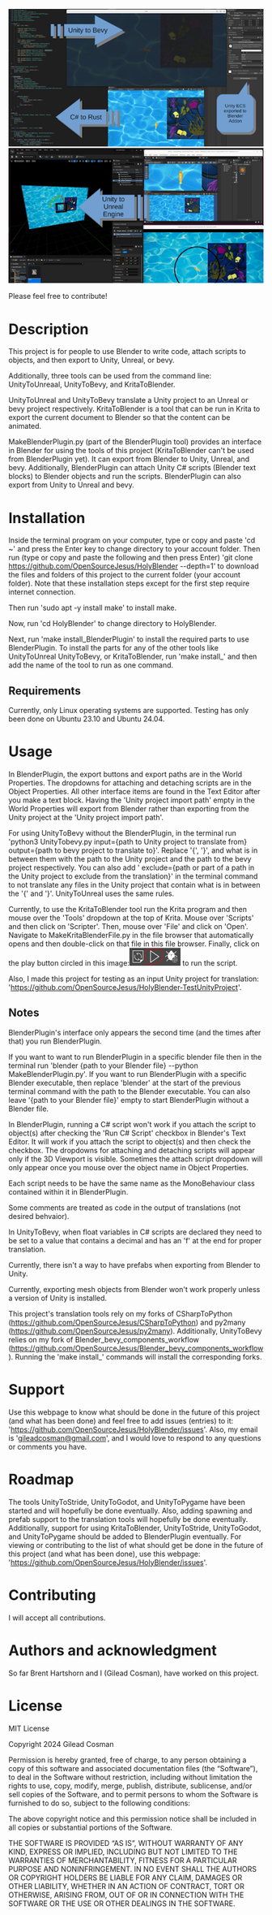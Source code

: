 ![alt text](Images/image-1.png)
![alt text](Images/image-2.png)

Please feel free to contribute!

# Description
This project is for people to use Blender to write code, attach scripts to objects, and then export to Unity, Unreal, or bevy.

Additionally, three tools can be used from the command line: UnityToUnreaal, UnityToBevy, and KritaToBlender.

UnityToUnreal and UnityToBevy translate a Unity project to an Unreal or bevy project respectively. KritaToBlender is a tool that can be run in Krita to export the current document to Blender so that the content can be animated.

MakeBlenderPlugin.py (part of the BlenderPlugin tool) provides an interface in Blender for using the tools of this project (KritaToBlender can't be used from BlenderPlugin yet). It can export from Blender to Unity, Unreal, and bevy. Additionally, BlenderPlugin can attach Unity C# scripts (Blender text blocks) to Blender objects and run the scripts. BlenderPlugin can also export from Unity to Unreal and bevy.

# Installation
Inside the terminal program on your computer, type or copy and paste 'cd ~' and press the Enter key to change directory to your account folder. Then run (type or copy and paste the following and then press Enter) 'git clone https://github.com/OpenSourceJesus/HolyBlender --depth=1' to download the files and folders of this project to the current folder (your account folder). Note that these installation steps except for the first step require internet connection.

Then run 'sudo apt -y install make' to install make.

Now, run 'cd HolyBlender' to change directory to HolyBlender.

Next, run 'make install_BlenderPlugin' to install the required parts to use BlenderPlugin. To install the parts for any of the other tools like UnityToUnreal UnityToBevy, or KritaToBlender, run 'make install_' and then add the name of the tool to run as one command.

## Requirements
Currently, only Linux operating systems are supported. Testing has only been done on Ubuntu 23.10 and Ubuntu 24.04.

# Usage
In BlenderPlugin, the export buttons and export paths are in the World Properties. The dropdowns for attaching and detaching scripts are in the Object Properties. All other interface items are found in the Text Editor after you make a text block. Having the 'Unity project import path' empty in the World Properties will export from Blender rather than exporting from the Unity project at the 'Unity project import path'.

For using UnityToBevy without the BlenderPlugin, in the terminal run 'python3 UnityTobevy.py input={path to Unity project to translate from} output={path to bevy project to translate to}'. Replace '{', '}', and what is in between them with the path to the Unity project and the path to the bevy project respectively. You can also add ' exclude={path or part of a path in the Unity project to exclude from the translation}' in the terminal command to not translate any files in the Unity project that contain what is in between the '{' and '}'. UnityToUnreal uses the same rules.

Currently, to use the KritaToBlender tool run the Krita program and then mouse over the 'Tools' dropdown at the top of Krita. Mouse over 'Scripts' and then click on 'Scripter'. Then, mouse over 'File' and click on 'Open'. Navigate to MakeKritaBlenderFile.py in the file browser that automatically opens and then double-click on that file in this file browser. Finally, click on the play button circled in this image:![alt text](Images/image.png) to run the script.

Also, I made this project for testing as an input Unity project for translation: 'https://github.com/OpenSourceJesus/HolyBlender-TestUnityProject'.

## Notes
BlenderPlugin's interface only appears the second time (and the times after that) you run BlenderPlugin.

If you want to want to run BlenderPlugin in a specific blender file then in the terminal run 'blender {path to your Blender file} --python MakeBlenderPlugin.py'. If you want to run BlenderPlugin with a specific Blender executable, then replace 'blender' at the start of the previous terminal command with the path to the Blender executable. You can also leave '{path to your Blender file}' empty to start BlenderPlugin without a Blender file.

In BlenderPlugin, running a C# script won't work if you attach the script to object(s) after checking the 'Run C# Script' checkbox in Blender's Text Editor. It will work if you attach the script to object(s) and then check the checkbox. The dropdowns for attaching and detaching scripts will appear only if the 3D Viewport is visible. Sometimes the attach script dropdown will only appear once you mouse over the object name in Object Properties.

Each script needs to be have the same name as the MonoBehaviour class contained within it in BlenderPlugin.

Some comments are treated as code in the output of translations (not desired behvaior).

In UnityToBevy, when float variables in C# scripts are declared they need to be set to a value that contains a decimal and has an 'f' at the end for proper translation.

Currently, there isn't a way to have prefabs when exporting from Blender to Unity.

Currently, exporting mesh objects from Blender won't work properly unless a version of Unity is installed.

This project's translation tools rely on my forks of CSharpToPython (https://github.com/OpenSourceJesus/CSharpToPython) and py2many (https://github.com/OpenSourceJesus/py2many). Additionally, UnityToBevy relies on my fork of Blender_bevy_components_workflow (https://github.com/OpenSourceJesus/Blender_bevy_components_workflow). Running the 'make install_' commands will install the corresponding forks.

# Support
Use this webpage to know what should be done in the future of this project (and what has been done) and feel free to add issues (entries) to it: 'https://github.com/OpenSourceJesus/HolyBlender/issues'. Also, my email is 'gileadcosman@gmail.com', and I would love to respond to any questions or comments you have.

# Roadmap
The tools UnityToStride, UnityToGodot, and UnityToPygame have been started and will hopefully be done eventually. Also, adding spawning and prefab support to the translation tools will hopefully be done eventually. Additionally, support for using KritaToBlender, UnityToStride, UnityToGodot, and UnityToPygame should be added to BlenderPlugin eventually. For viewing or contributing to the list of what should get be done in the future of this project (and what has been done), use this webpage: 'https://github.com/OpenSourceJesus/HolyBlender/issues'.

# Contributing
I will accept all contributions.

# Authors and acknowledgment
So far Brent Hartshorn and I (Gilead Cosman), have worked on this project.

# License
MIT License

Copyright 2024 Gilead Cosman

Permission is hereby granted, free of charge, to any person obtaining a copy of this software and associated documentation files (the “Software”), to deal in the Software without restriction, including without limitation the rights to use, copy, modify, merge, publish, distribute, sublicense, and/or sell copies of the Software, and to permit persons to whom the Software is furnished to do so, subject to the following conditions:

The above copyright notice and this permission notice shall be included in all copies or substantial portions of the Software.

THE SOFTWARE IS PROVIDED “AS IS”, WITHOUT WARRANTY OF ANY KIND, EXPRESS OR IMPLIED, INCLUDING BUT NOT LIMITED TO THE WARRANTIES OF MERCHANTABILITY, FITNESS FOR A PARTICULAR PURPOSE AND NONINFRINGEMENT. IN NO EVENT SHALL THE AUTHORS OR COPYRIGHT HOLDERS BE LIABLE FOR ANY CLAIM, DAMAGES OR OTHER LIABILITY, WHETHER IN AN ACTION OF CONTRACT, TORT OR OTHERWISE, ARISING FROM, OUT OF OR IN CONNECTION WITH THE SOFTWARE OR THE USE OR OTHER DEALINGS IN THE SOFTWARE.